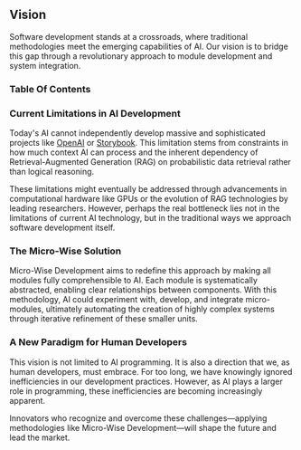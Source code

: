 ## Vision

Software development stands at a crossroads, where traditional methodologies meet the emerging capabilities of AI. Our vision is to bridge this gap through a revolutionary approach to module development and system integration.

### Table Of Contents

### Current Limitations in AI Development

Today's AI cannot independently develop massive and sophisticated projects like [OpenAI](https://github.com/openai/openai-python) or [Storybook](https://github.com/storybookjs/storybook). This limitation stems from constraints in how much context AI can process and the inherent dependency of Retrieval-Augmented Generation (RAG) on probabilistic data retrieval rather than logical reasoning.

These limitations might eventually be addressed through advancements in computational hardware like GPUs or the evolution of RAG technologies by leading researchers. However, perhaps the real bottleneck lies not in the limitations of current AI technology, but in the traditional ways we approach software development itself.

### The Micro-Wise Solution

Micro-Wise Development aims to redefine this approach by making all modules fully comprehensible to AI. Each module is systematically abstracted, enabling clear relationships between components. With this methodology, AI could experiment with, develop, and integrate micro-modules, ultimately automating the creation of highly complex systems through iterative refinement of these smaller units.

### A New Paradigm for Human Developers

This vision is not limited to AI programming. It is also a direction that we, as human developers, must embrace. For too long, we have knowingly ignored inefficiencies in our development practices. However, as AI plays a larger role in programming, these inefficiencies are becoming increasingly apparent.

Innovators who recognize and overcome these challenges—applying methodologies like Micro-Wise Development—will shape the future and lead the market.
